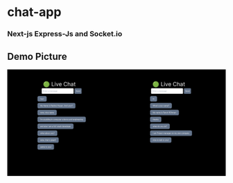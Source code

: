# chat-app
### Next-js Express-Js and Socket.io
## Demo Picture
<img src="https://github.com/Rakibs511/chat-app/blob/main/chatting%20application.png"/>
